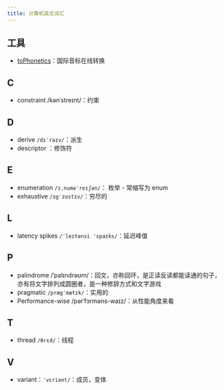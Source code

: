 ```yaml
---
title: 计算机英文词汇
---
```


## 工具

- [toPhonetics](https://tophonetics.com/zh/)：国际音标在线转换

## C

- constraint /kənˈstreɪnt/：约束

## D

- derive `/dɪˈraɪv/`：派生
- descriptor ：修饰符

## E

- enumeration `/ɪˌnuməˈreɪʃən/`： 枚举 - 常缩写为 enum
- exhaustive `/ɪgˈzɑstɪv/`：穷尽的

## L

- latency spikes `/ˈleɪtənsi 'spaɪks/`：延迟峰值

## P

- palindrome /ˈpalɪndrəʊm/：回文，亦称回环，是正读反读都能读通的句子，亦有将文字排列成圆圈者，是一种修辞方式和文字游戏
- pragmatic `/prægˈmætɪk/`：实用的
- Performance-wise /pərˈfɔrməns-waɪz/：从性能角度来看

## T

- thread `/θrɛd/`：线程

## V

- variant：`ˈvɛriənt/`：成员，变体
